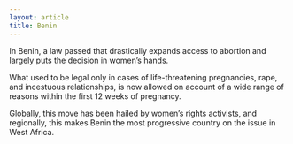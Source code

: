 ```yaml
---
layout: article
title: Benin
---
```

In Benin, a law passed that drastically expands access to abortion and largely puts the decision in women’s hands.

What used to be legal only in cases of life-threatening pregnancies, rape, and incestuous relationships, is now allowed on account of a wide range of reasons within the first 12 weeks of pregnancy.

Globally, this move has been hailed by women’s rights activists, and regionally, this makes Benin the most progressive country on the issue in West Africa.